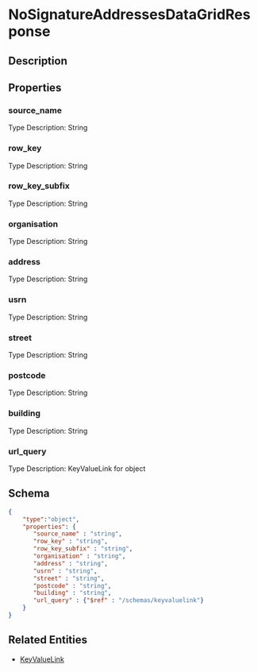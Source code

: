 # NoSignatureAddressesDataGridResponse
## Description

## Properties
### source_name


Type Description: String
### row_key


Type Description: String
### row_key_subfix


Type Description: String
### organisation


Type Description: String
### address


Type Description: String
### usrn


Type Description: String
### street


Type Description: String
### postcode


Type Description: String
### building


Type Description: String
### url_query


Type Description: KeyValueLink for object

## Schema
```json
{
    "type":"object",
    "properties": {
       "source_name" : "string",
       "row_key" : "string",
       "row_key_subfix" : "string",
       "organisation" : "string",
       "address" : "string",
       "usrn" : "string",
       "street" : "string",
       "postcode" : "string",
       "building" : "string",
       "url_query" : {"$ref" : "/schemas/keyvaluelink"}
    }
}
```

## Related Entities
- [KeyValueLink](KeyValueLink.md)

